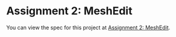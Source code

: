 # Assignment 2: MeshEdit

You can view the spec for this project at [Assignment 2: MeshEdit](https://cs184.eecs.berkeley.edu/sp20/article/19/assignment-2-meshedit).
